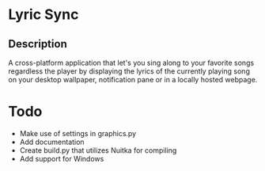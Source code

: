 # Lyric Sync

## Description
A cross-platform application that let's you sing along to your favorite songs regardless the player by displaying the lyrics of the currently playing song on your desktop wallpaper, notification pane or in a locally hosted webpage.

# Todo
* Make use of settings in graphics.py
* Add documentation
* Create build.py that utilizes Nuitka for compiling
* Add support for Windows 